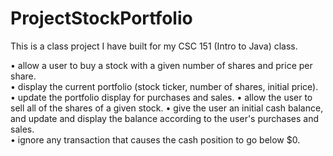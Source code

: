 # ProjectStockPortfolio

This is a class project I have built for my CSC 151 (Intro to Java) class. 

•	allow a user to buy a stock with a given number of shares and price per share.  
•	display the current portfolio (stock ticker, number of shares, initial price).  
•	update the portfolio display for purchases and sales. 
•	allow the user to sell all of the shares of a given stock.
•	give the user an initial cash balance, and update and display the balance according to the user's purchases and sales.  
•	ignore any transaction that causes the cash position to go below $0.
